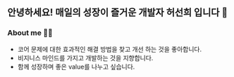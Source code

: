 ## 안녕하세요! 매일의 성장이 즐거운 개발자 허선희 입니다 🌳
### About me 👩‍💻
* 코어 문제에 대한 효과적인 해결 방법을 찾고 개선 하는 것을 좋아합니다.
* 비지니스 마인드를 가지고 개발하는 것을 지향합니다.
* 함께 성장하며 좋은 value를 나누고 싶습니다.

<!--
**SunHeeHeo/SunHeeHeo** is a ✨ _special_ ✨ repository because its `README.md` (this file) appears on your GitHub profile.

Here are some ideas to get you started:

- 🔭 I’m currently working on ...
- 🌱 I’m currently learning ...
- 👯 I’m looking to collaborate on ...
- 🤔 I’m looking for help with ...
- 💬 Ask me about ...
- 📫 How to reach me: ...
- 😄 Pronouns: ...
- ⚡ Fun fact: ...
-->
